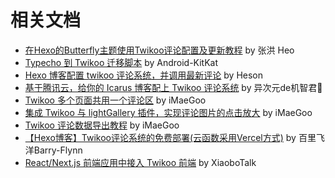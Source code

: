 # 相关文档

* [在Hexo的Butterfly主题使用Twikoo评论配置及更新教程](https://blog.zhheo.com/p/2e6bbbd0.html) by 张洪 Heo
* [Typecho 到 Twikoo 迁移脚本](https://github.com/Android-KitKat/twikoo-import-tools-typecho) by Android-KitKat
* [Hexo 博客配置 twikoo 评论系统，并调用最新评论](https://www.heson10.com/posts/3217.html) by Heson
* [基于腾讯云，给你的 Icarus 博客配上 Twikoo 评论系统](https://www.anzifan.com/post/icarus_to_candy_2/) by 异次元de机智君💯
* [Twikoo 多个页面共用一个评论区](https://www.imaegoo.com/2021/twikoo-path/) by iMaeGoo
* [集成 Twikoo 与 lightGallery 插件，实现评论图片的点击放大](https://www.imaegoo.com/2021/twikoo-lightgallery/) by iMaeGoo
* [Twikoo 评论数据导出教程](https://www.imaegoo.com/2022/twikoo-data-export/) by iMaeGoo
* [【Hexo博客】Twikoo评论系统的免费部署(云函数采用Vercel方式)](https://blog.meta-code.top/2022/03/16/2022-42/) by 百里飞洋Barry-Flynn
* [React/Next.js 前端应用中接入 Twikoo 前端]([https://blog.meta-code.top/2022/03/16/2022-42/](https://www.xiaobotalk.com/react-nextjs-%E4%B8%AD%E6%8E%A5%E5%85%A5-twikoo-%E5%89%8D%E7%AB%AF)https://www.xiaobotalk.com/react-nextjs-%E4%B8%AD%E6%8E%A5%E5%85%A5-twikoo-%E5%89%8D%E7%AB%AF) by XiaoboTalk
